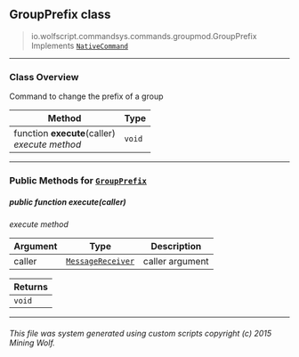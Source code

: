 ## GroupPrefix __class__

>io.wolfscript.commandsys.commands.groupmod.GroupPrefix
>Implements [`NativeCommand`](../../NativeCommand.md)

---

### Class Overview

Command to change the prefix of a group

Method | Type   
--- | :--- 
 function __execute__(caller) <br> _execute method_ | `void`



---


### Public Methods for [`GroupPrefix`](GroupPrefix.md)

##### <a id='execute'></a>public  function __execute__(caller)

_execute method_

Argument | Type | Description  
--- | --- | --- 
caller | [`MessageReceiver`](../../../chat/MessageReceiver.md) | caller argument

Returns | 
--- | 
`void` |


---


###### This file was system generated using custom scripts copyright (c) 2015 Mining Wolf.
	

